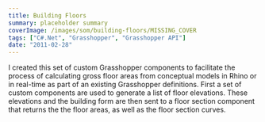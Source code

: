 ```yaml
---
title: Building Floors
summary: placeholder summary
coverImage: /images/som/building-floors/MISSING_COVER
tags: ["C#.Net", "Grasshopper", "Grasshopper API"]
date: "2011-02-28"
---
```


I created this set of custom Grasshopper components to facilitate the process of calculating gross floor areas from conceptual models in Rhino or in real-time as part of an existing Grasshopper definitions. First a set of custom components are used to generate a list of floor elevations. These elevations and the building form are then sent to a floor section component that returns the the floor areas, as well as the floor section curves.
